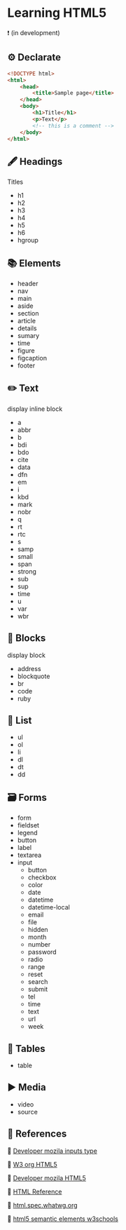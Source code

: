 # Learning HTML5
❗️ (in development)

## ⚙️ Declarate
``` html
<!DOCTYPE html>
<html>
    <head>
        <title>Sample page</title>
    </head>
    <body>
        <h1>Title</h1>
        <p>Text</p>
        <!-- this is a comment -->
    </body>
</html>
```

## 🖋 Headings
Titles
* h1
* h2
* h3
* h4
* h5
* h6
* hgroup

## 📚 Elements
* header
* nav
* main
* aside
* section
* article
* details
* sumary
* time
* figure
* figcaption
* footer

## ✏️ Text
display inline block
* a
* abbr
* b
* bdi
* bdo
* cite
* data
* dfn
* em
* i
* kbd
* mark
* nobr
* q
* rt
* rtc
* s
* samp
* small
* span
* strong
* sub
* sup
* time
* u
* var
* wbr

## 🔵 Blocks
display block
* address
* blockquote
* br
* code
* ruby

## 📝 List
* ul
* ol
* li
* dl
* dt
* dd

## 🗃 Forms
* form
* fieldset
* legend
* button
* label
* textarea
* input
    - button
    - checkbox
    - color
    - date
    - datetime
    - datetime-local
    - email
    - file
    - hidden
    - month
    - number
    - password
    - radio
    - range
    - reset
    - search
    - submit
    - tel
    - time
    - text
    - url
    - week
    

## 📜 Tables
* table

## ▶️ Media
* video
* source

## 📌 References
📎 [Developer mozila inputs type](https://developer.mozilla.org/es/docs/Web/HTML/Elemento/input)

📎 [W3 org HTML5](https://www.w3.org/TR/html5/)

📎 [Developer mozila HTML5](https://developer.mozilla.org/es/docs/HTML/HTML5)

📎 [HTML Reference](http://htmlreference.io/)

📎 [html.spec.whatwg.org](https://html.spec.whatwg.org/multipage/dom.html)

📎 [html5 semantic elements w3schools](https://www.w3schools.com/html/html5_semantic_elements.asp)
